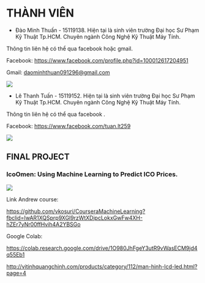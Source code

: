 # THÀNH VIÊN
- Đào Minh Thuấn - 15119138. Hiện tại là sinh viên trường Đại học Sư Phạm Kỹ Thuật Tp.HCM. Chuyên ngành Công Nghệ Kỹ Thuật Máy Tính.

Thông tin liên hệ có thể qua facebook hoặc gmail.

Facebook: https://www.facebook.com/profile.php?id=100012617204951

Gmail: daominhthuan091296@gmail.com

![](https://i.imgur.com/vthCImG.jpg)

- Lê Thanh Tuấn - 15119152. Hiện tại là sinh viên trường Đại học Sư Phạm Kỹ Thuật Tp.HCM. Chuyên ngành Công Nghệ Kỹ Thuật Máy Tính.

Thông tin liên hệ có thể qua facebook .

Facebook: https://www.facebook.com/tuan.lt259

![](https://i.imgur.com/lyC00ox.png)


## FINAL PROJECT
### IcoOmen: Using Machine Learning to Predict ICO Prices.

![](https://dashnews.org/wp-content/uploads/2018/07/bitcoin-ico.jpg)

Link Andrew course:

https://github.com/vkosuri/CourseraMachineLearning?fbclid=IwAR1XQSprp9XGl9rzWtXDipcLokxGwFw4XH-hZEr7yNr00ffHvih4A2YBSGo

Google Colab: 

https://colab.research.google.com/drive/1O980JhFgeY3utR9vWasECM9jd4q55Eb1


http://vitinhquangchinh.com/products/category/112/man-hinh-lcd-led.html?page=4

        
        











